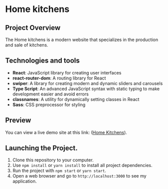 # Home kitchens

## Project Overview

The Home kitchens is a modern website that specializes in the production and sale of kitchens. 

## Technologies and tools

- **React**: JavaScript library for creating user interfaces
- **react-router-dom**: A routing library for React
- **swiper**: A library for creating modern and dynamic sliders and carousels
- **Type Script**: An advanced JavaScript syntax with static typing to make development easier and avoid errors
- **classnames**: A utility for dynamically setting classes in React
- **Sass**: CSS preprocessor for styling

## Preview

You can view a live demo site at this link:  ([Home Kitchens](https://andriiyelieva.github.io/home-kitchens/)).

## Launching the Project.

1. Clone this repository to your computer.
2. Use `npm install` or `yarn install` to install all project dependencies.
3. Run the project with `npm start` or `yarn start`.
4. Open a web browser and go to `http://localhost:3000` to see my application.
